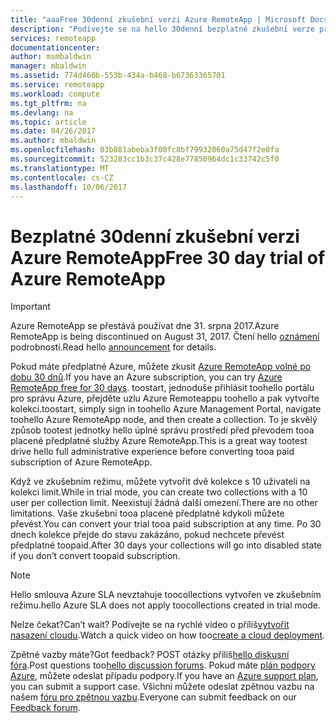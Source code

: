 ```yaml
---
title: "aaaFree 30denní zkušební verzi Azure RemoteApp | Microsoft Docs"
description: "Podívejte se na hello 30denní bezplatné zkušební verze pro Azure RemoteApp."
services: remoteapp
documentationcenter: 
author: msmbaldwin
manager: mbaldwin
ms.assetid: 774d460b-553b-434a-b468-b67363365701
ms.service: remoteapp
ms.workload: compute
ms.tgt_pltfrm: na
ms.devlang: na
ms.topic: article
ms.date: 04/26/2017
ms.author: mbaldwin
ms.openlocfilehash: 03b881abeba3f00fc8bf79932060a75d47f2e0fa
ms.sourcegitcommit: 523283cc1b3c37c428e77850964dc1c33742c5f0
ms.translationtype: MT
ms.contentlocale: cs-CZ
ms.lasthandoff: 10/06/2017
---
```

# <a name="free-30-day-trial-of-azure-remoteapp"></a><span data-ttu-id="0d52d-103">Bezplatné 30denní zkušební verzi Azure RemoteApp</span><span class="sxs-lookup"><span data-stu-id="0d52d-103">Free 30 day trial of Azure RemoteApp</span></span>
> [!IMPORTANT]
> <span data-ttu-id="0d52d-104">Azure RemoteApp se přestává používat dne 31. srpna 2017.</span><span class="sxs-lookup"><span data-stu-id="0d52d-104">Azure RemoteApp is being discontinued on August 31, 2017.</span></span> <span data-ttu-id="0d52d-105">Čtení hello [oznámení](https://go.microsoft.com/fwlink/?linkid=821148) podrobnosti.</span><span class="sxs-lookup"><span data-stu-id="0d52d-105">Read hello [announcement](https://go.microsoft.com/fwlink/?linkid=821148) for details.</span></span>
> 
> 

<span data-ttu-id="0d52d-106">Pokud máte předplatné Azure, můžete zkusit [Azure RemoteApp volné po dobu 30 dnů](https://www.remoteapp.windowsazure.com/en/tour.aspx).</span><span class="sxs-lookup"><span data-stu-id="0d52d-106">If you have an Azure subscription, you can try [Azure RemoteApp free for 30 days](https://www.remoteapp.windowsazure.com/en/tour.aspx).</span></span> <span data-ttu-id="0d52d-107">toostart, jednoduše přihlásit toohello portálu pro správu Azure, přejděte uzlu Azure Remoteappu toohello a pak vytvořte kolekci.</span><span class="sxs-lookup"><span data-stu-id="0d52d-107">toostart, simply sign in toohello Azure Management Portal, navigate toohello Azure RemoteApp node, and then create a collection.</span></span> <span data-ttu-id="0d52d-108">To je skvělý způsob tootest jednotky hello úplné správu prostředí před převodem tooa placené předplatné služby Azure RemoteApp.</span><span class="sxs-lookup"><span data-stu-id="0d52d-108">This is a great way tootest drive hello full administrative experience before converting tooa paid subscription of Azure RemoteApp.</span></span>  

<span data-ttu-id="0d52d-109">Když ve zkušebním režimu, můžete vytvořit dvě kolekce s 10 uživateli na kolekci limit.</span><span class="sxs-lookup"><span data-stu-id="0d52d-109">While in trial mode, you can create two collections with a 10 user per collection limit.</span></span> <span data-ttu-id="0d52d-110">Neexistují žádná další omezení.</span><span class="sxs-lookup"><span data-stu-id="0d52d-110">There are no other limitations.</span></span> <span data-ttu-id="0d52d-111">Vaše zkušební tooa placené předplatné kdykoli můžete převést.</span><span class="sxs-lookup"><span data-stu-id="0d52d-111">You can convert your trial tooa paid subscription at any time.</span></span> <span data-ttu-id="0d52d-112">Po 30 dnech kolekce přejde do stavu zakázáno, pokud nechcete převést předplatné toopaid.</span><span class="sxs-lookup"><span data-stu-id="0d52d-112">After 30 days your collections will go into disabled state if you don’t convert toopaid subscription.</span></span>

> [!NOTE]
> <span data-ttu-id="0d52d-113">Hello smlouva Azure SLA nevztahuje toocollections vytvořen ve zkušebním režimu.</span><span class="sxs-lookup"><span data-stu-id="0d52d-113">hello Azure SLA does not apply toocollections created in trial mode.</span></span>  
> 
> 

<span data-ttu-id="0d52d-114">Nelze čekat?</span><span class="sxs-lookup"><span data-stu-id="0d52d-114">Can’t wait?</span></span> <span data-ttu-id="0d52d-115">Podívejte se na rychlé video o příliš[vytvořit nasazení cloudu](https://azure.microsoft.com/documentation/videos/azure-remoteapp-cloud-deployment-overview/).</span><span class="sxs-lookup"><span data-stu-id="0d52d-115">Watch a quick video on how too[create a cloud deployment](https://azure.microsoft.com/documentation/videos/azure-remoteapp-cloud-deployment-overview/).</span></span>

<span data-ttu-id="0d52d-116">Zpětné vazby máte?</span><span class="sxs-lookup"><span data-stu-id="0d52d-116">Got feedback?</span></span> <span data-ttu-id="0d52d-117">POST otázky příliš[hello diskusní fóra](https://feedback.azure.com/forums/247748-azure-remoteapp/).</span><span class="sxs-lookup"><span data-stu-id="0d52d-117">Post questions too[hello discussion forums](https://feedback.azure.com/forums/247748-azure-remoteapp/).</span></span> <span data-ttu-id="0d52d-118">Pokud máte [plán podpory Azure](https://azure.microsoft.com/support/plans/), můžete odeslat případu podpory.</span><span class="sxs-lookup"><span data-stu-id="0d52d-118">If you have an [Azure support plan](https://azure.microsoft.com/support/plans/), you can submit a support case.</span></span> <span data-ttu-id="0d52d-119">Všichni můžete odeslat zpětnou vazbu na našem [fóru pro zpětnou vazbu](https://feedback.azure.com/forums/247748-azure-remoteapp/).</span><span class="sxs-lookup"><span data-stu-id="0d52d-119">Everyone can submit feedback on our [Feedback forum](https://feedback.azure.com/forums/247748-azure-remoteapp/).</span></span>  

